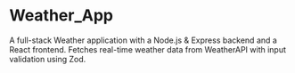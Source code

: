 # Weather_App
A full-stack Weather application with a Node.js &amp; Express backend and a React frontend. Fetches real-time weather data from WeatherAPI with input validation using Zod.
